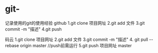 # git-
记录使用的git的使用经验
github
1.git clone 项目网址
2.git add 文件
3.git commit -m "描述"
4.git push

码云
1.git clone 项目网址
2.git add 文件
3.git commit -m "描述"
4. git pull --rebase origin master //push前需运行
5.git push 项目网址 master
